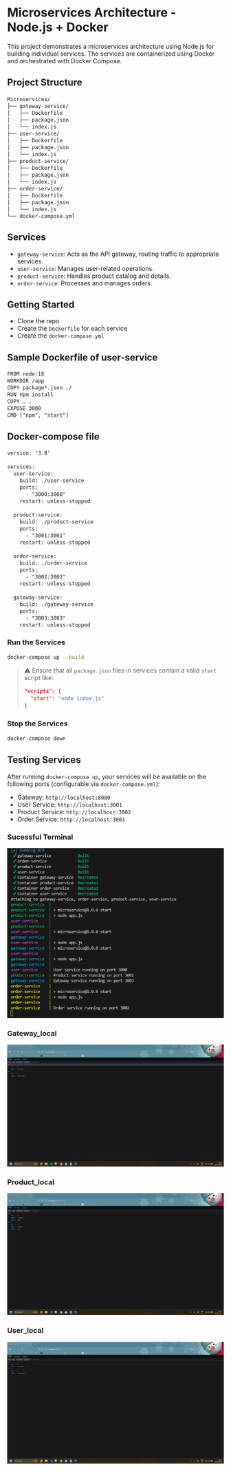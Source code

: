# Microservices Architecture - Node.js + Docker

This project demonstrates a microservices architecture using Node.js for building individual services. The services are containerized using Docker and orchestrated with Docker Compose.

## Project Structure

```
Microservices/
├── gateway-service/
│   ├── Dockerfile
│   ├── package.json
│   └── index.js
├── user-service/
│   ├── Dockerfile
│   ├── package.json
│   └── index.js
├── product-service/
│   ├── Dockerfile
│   ├── package.json
│   └── index.js
├── order-service/
│   ├── Dockerfile
│   ├── package.json
│   └── index.js
└── docker-compose.yml
```

## Services

* `gateway-service`: Acts as the API gateway, routing traffic to appropriate services.
* `user-service`: Manages user-related operations.
* `product-service`: Handles product catalog and details.
* `order-service`: Processes and manages orders.

## Getting Started

* Clone the repo 
* Create the ```Dockerfile``` for each service
* Create the ```docker-compose.yml```

## Sample Dockerfile of user-service

```
FROM node:18
WORKDIR /app
COPY package*.json ./
RUN npm install
COPY . .
EXPOSE 3000
CMD ["npm", "start"]
```

## Docker-compose file

```
version: '3.8'

services:
  user-service:
    build: ./user-service
    ports:
      - "3000:3000"
    restart: unless-stopped

  product-service:
    build: ./product-service
    ports:
      - "3001:3001"
    restart: unless-stopped

  order-service:
    build: ./order-service
    ports:
      - "3002:3002"
    restart: unless-stopped

  gateway-service:
    build: ./gateway-service
    ports:
      - "3003:3003"
    restart: unless-stopped

```


### Run the Services

```bash
docker-compose up --build
```

> ⚠️ Ensure that all `package.json` files in services contain a valid `start` script like:
>
> ```json
> "scripts": {
>   "start": "node index.js"
> }
> ```

### Stop the Services

```bash
docker-compose down
```

## Testing Services

After running `docker-compose up`, your services will be available on the following ports (configurable via `docker-compose.yml`):

* Gateway: `http://localhost:8080`
* User Service: `http://localhost:3001`
* Product Service: `http://localhost:3002`
* Order Service: `http://localhost:3003`


### Sucessful Terminal

![terminal](screenshots/docker-compose_terminal.png)


### Gateway_local

![terminal](screenshots/gateway_local.png)

### Product_local

![terminal](screenshots/products_local.png)

### User_local

![terminal](screenshots/user_local.png)
